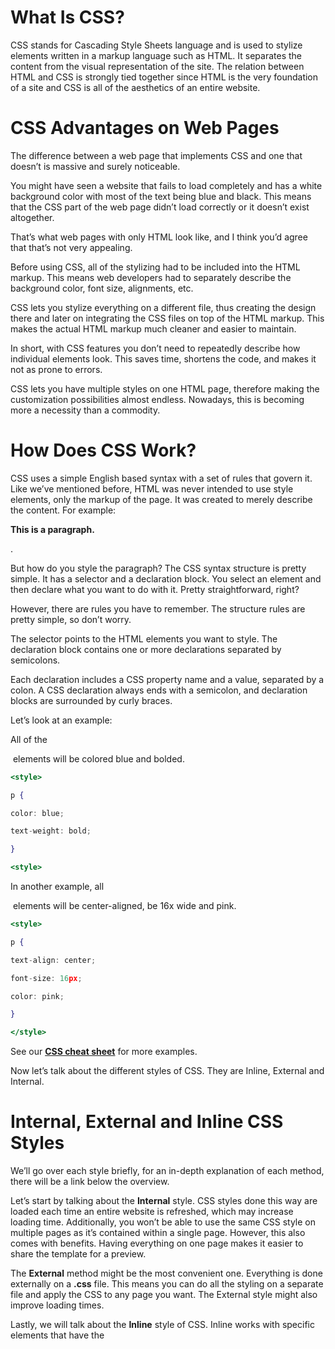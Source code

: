 
# **What Is CSS?**

CSS stands for Cascading Style Sheets language and is used to stylize elements written in a markup language such as HTML. It separates the content from the visual representation of the site. The relation between HTML and CSS is strongly tied together since HTML is the very foundation of a site and CSS is all of the aesthetics of an entire website.

# **CSS Advantages on Web Pages**

The difference between a web page that implements CSS and one that doesn’t is massive and surely noticeable.

You might have seen a website that fails to load completely and has a white background color with most of the text being blue and black. This means that the CSS part of the web page didn’t load correctly or it doesn’t exist altogether.

That’s what web pages with only HTML look like, and I think you’d agree that that’s not very appealing.

Before using CSS, all of the stylizing had to be included into the HTML markup. This means web developers had to separately describe the background color, font size, alignments, etc.

CSS lets you stylize everything on a different file, thus creating the design there and later on integrating the CSS files on top of the HTML markup. This makes the actual HTML markup much cleaner and easier to maintain.

In short, with CSS features you don’t need to repeatedly describe how individual elements look. This saves time, shortens the code, and makes it not as prone to errors.

CSS lets you have multiple styles on one HTML page, therefore making the customization possibilities almost endless. Nowadays, this is becoming more a necessity than a commodity.

# **How Does CSS Work?**

CSS uses a simple English based syntax with a set of rules that govern it. Like we’ve mentioned before, HTML was never intended to use style elements, only the markup of the page. It was created to merely describe the content. For example: **<p>This is a paragraph.</p>**.

But how do you style the paragraph? The CSS syntax structure is pretty simple. It has a selector and a declaration block. You select an element and then declare what you want to do with it. Pretty straightforward, right?

However, there are rules you have to remember. The structure rules are pretty simple, so don’t worry.

The selector points to the HTML elements you want to style. The declaration block contains one or more declarations separated by semicolons.

Each declaration includes a CSS property name and a value, separated by a colon. A CSS declaration always ends with a semicolon, and declaration blocks are surrounded by curly braces.

Let’s look at an example:

All of the **<p>** elements will be colored blue and bolded.

```jsx
<style>

p {

color: blue;

text-weight: bold;

}

<style>
```

In another example, all **<p>** elements will be center-aligned, be 16x wide and pink.

```jsx
<style>

p {

text-align: center;

font-size: 16px;

color: pink;

}

</style>
```

See our **[CSS cheat sheet](https://www.hostinger.com/tutorials/css-cheat-sheet)** for more examples.

Now let’s talk about the different styles of CSS. They are Inline, External and Internal.

# **Internal, External and Inline CSS Styles**

We’ll go over each style briefly, for an in-depth explanation of each method, there will be a link below the overview.

Let’s start by talking about the **Internal** style. CSS styles done this way are loaded each time an entire website is refreshed, which may increase loading time. Additionally, you won’t be able to use the same CSS style on multiple pages as it’s contained within a single page. However, this also comes with benefits. Having everything on one page makes it easier to share the template for a preview.

The **External** method might be the most convenient one. Everything is done externally on a **.css** file. This means you can do all the styling on a separate file and apply the CSS to any page you want. The External style might also improve loading times.

Lastly, we will talk about the **Inline** style of CSS. Inline works with specific elements that have the <style> tag. Each component has to be stylized, so it might not be the best or fastest way to handle CSS. But it can come in handy. For example, if you want to change a single element, quickly preview changes, or maybe you don’t have access to the CSS files.

# **Scss**

**SCSS** stands for **Sassy CSS**, which is a preprocessor scripting language that is interpreted or compiled into Cascading Style Sheets (CSS). It is a more powerful version of CSS that allows us to use variables, nested rules, mixins, functions, and more, all with a fully CSS-compatible syntax.

The main advantage of using SCSS is that it makes the process of writing CSS easier and more efficient. With its nested syntax, you can write less code and improve the readability and organization of your stylesheet. Additionally, you can use mixins and variables to quickly and easily reuse styles across your codebase, which can save time and reduce errors.

other advantages of using SCSS is that it allows you to write more modular and maintainable CSS code through the use of reusable code blocks and variables. Additionally, the nesting feature in SCSS allows for more structured and readable code by visually indicating the hierarchy of your styles.

SCSS files are typically compiled into CSS files before being deployed to a website or web application, using a compiler such as Sass or a task runner like Grunt or Gulp.

SCSS also includes features like `@import` and `@extend` to help you manage your stylesheet more effectively. These features allow you to break your CSS into smaller, more manageable files, and to easily reuse styles between different elements.

Overall, SCSS is a powerful tool that can help you write more efficient, organized, and maintainable CSS code.

**What is the difference between CSS and SCSS ?**

- **Syntax:** CSS follows a plain-text syntax, whereas SCSS follows a more structured syntax with additional features such as variables, nesting, and mixins.
- **Variables:** SCSS allows you to define variables to store commonly used values such as colors, font sizes, and spacing, whereas CSS does not.
- **Nesting:** SCSS allows you to nest selectors within other selectors, making it easier to write and read complex stylesheets, whereas CSS requires you to write each selector separately.
- **Mixins:** SCSS allows you to create reusable code snippets using mixins, which are like functions in programming languages. CSS does not provide this functionality.
- **File Extension:** CSS files use the .css file extension, while SCSS files use the .scss file extension.
- **Compilation:** CSS files are interpreted by web browsers directly, whereas SCSS files must be preprocessed into standard CSS files using a preprocessor such as Sass.
- SCSS contains all the features of CSS and contains more features that are not present in CSS which makes it a good choice for developers to use it.
- SCSS offers variables, you can shorten your code by using variables. It is a great advantage over conventional CSS.

# **Here are the syntx and there description**

accent-color	  Specifies an accent color for user-interface controls
align-content    	Specifies the alignment between the lines inside a flexible container when the items do not use all available space
align-items	           Specifies the alignment for items inside a flexible container
align-self	         Specifies the alignment for selected items inside a flexible container
all               	Resets all properties (except unicode-bidi and direction)
animation	             A shorthand property for all the animation-* properties
animation-delay          	Specifies a delay for the start of an animation
animation-direction	         Specifies whether an animation should be played forwards, backwards or in alternate cycles
animation-duration	           Specifies how long an animation should take to complete one cycle
animation-fill-mode	    Specifies a style for the element when the animation is not playing (before it starts, after it ends, or both)
animation-iteration-count	Specifies the number of times an animation should be played
animation-name	            Specifies a name for the @keyframes animation
animation-play-state	        Specifies whether the animation is running or paused
animation-timing-function           	Specifies the speed curve of an animation
aspect-ratio	            Specifies preferred aspect ratio of an element
B
backdrop-filter	         Defines a graphical effect to the area behind an element
backface-visibility	    Defines whether or not the back face of an element should be visible when facing the user
background          	A shorthand property for all the background-* properties
background-attachment	     Sets whether a background image scrolls with the rest of the page, or is fixed
background-blend-mode	        Specifies the blending mode of each background layer (color/image)
background-clip	         Defines how far the background (color or image) should extend within an element
background-color          	Specifies the background color of an element
background-image	                Specifies one or more background images for an element
background-origin	                Specifies the origin position of a background image
background-position	          Specifies the position of a background image
background-position-x	          Specifies the position of a background image on x-axis
background-position-y	          Specifies the position of a background image on y-axis
background-repeat	                Sets if/how a background image will be repeated
background-size	                Specifies the size of the background images
block-size	                      Specifies the size of an element in block direction
border	                      A shorthand property for border-width, border-style and border-color
border-block                  	A shorthand property for border-block-width, border-block-style and border-block-color
border-block-color	          Sets the color of the borders at start and end in the block direction
border-block-end-color        	Sets the color of the border at the end in the block direction
border-block-end-style	         Sets the style of the border at the end in the block direction
border-block-end-width	         Sets the width of the border at the end in the block direction
border-block-start-color      	Sets the color of the border at the start in the block direction
border-block-start-style	  Sets the style of the border at the start in the block direction
border-block-start-width	  Sets the width of the border at the start in the block direction
border-block-style	        Sets the style of the borders at start and end in the block direction
border-block-width	       Sets the width of the borders at start and end in the block direction
border-bottom	              A shorthand property for border-bottom-width, border-bottom-style and border-bottom-color
border-bottom-color	      Sets the color of the bottom border
border-bottom-left-radius	Defines the radius of the border of the bottom-left corner
border-bottom-right-radius	Defines the radius of the border of the bottom-right corner
border-bottom-style		Sets the style of the bottom border
border-bottom-width		Sets the width of the bottom border
border-collapse			Sets whether table borders should collapse into a single border or be separated
border-color			Sets the color of the four borders
border-image			A shorthand property for all the border-image-* properties
border-image-outset		Specifies the amount by which the border image area extends beyond the border box
border-image-repeat		Specifies whether the border image should be repeated, rounded or stretched
border-image-slice		Specifies how to slice the border image
border-image-source		Specifies the path to the image to be used as a border
border-image-width		Specifies the width of the border image
border-inline			A shorthand property for border-inline-width, border-inline-style and border-inline-color
border-inline-color		Sets the color of the borders at start and end in the inline direction
border-inline-end-color		Sets the color of the border at the end in the inline direction
border-inline-end-style		Sets the style of the border at the end in the inline direction
border-inline-end-width		Sets the width of the border at the end in the inline direction
border-inline-start-color	Sets the color of the border at the start in the inline direction
border-inline-start-style	Sets the style of the border at the start in the inline direction
border-inline-start-width	Sets the width of the border at the start in the inline direction
border-inline-style		Sets the style of the borders at start and end in the inline direction
border-inline-width		Sets the width of the borders at start and end in the inline direction
border-left				A shorthand property for all the border-left-* properties
border-left-color			Sets the color of the left border
border-left-style			Sets the style of the left border
border-left-width			Sets the width of the left border
border-radius			A shorthand property for the four border-*-radius properties
border-right			A shorthand property for all the border-right-* properties
border-right-color		Sets the color of the right border
border-right-style		Sets the style of the right border
border-right-width		Sets the width of the right border
border-spacing			Sets the distance between the borders of adjacent cells
border-style			Sets the style of the four borders
border-top				A shorthand property for border-top-width, border-top-style and border-top-color
border-top-color			Sets the color of the top border
border-top-left-radius		Defines the radius of the border of the top-left corner
border-top-right-radius		Defines the radius of the border of the top-right corner
border-top-style			Sets the style of the top border
border-top-width			Sets the width of the top border
border-width			Sets the width of the four borders
bottom				Sets the elements position, from the bottom of its parent element
box-decoration-break		Sets the behavior of the background and border of an element at page-break, or, for in-line elements, at 						line-break.
box-reflect				The box-reflect property is used to create a reflection of an element.
box-shadow				Attaches one or more shadows to an element
box-sizing				Defines how the width and height of an element are calculated: should they include padding and borders, or 						not
break-after				Specifies whether or not a page-, column-, or region-break should occur after the specified element
break-before			Specifies whether or not a page-, column-, or region-break should occur before the specified element
break-inside			Specifies whether or not a page-, column-, or region-break should occur inside the specified element
C
caption-side			Specifies the placement of a table caption
caret-color				Specifies the color of the cursor (caret) in inputs, textareas, or any element that is editable
@charset				Specifies the character encoding used in the style sheet
clear					Specifies what should happen with the element that is next to a floating element
clip					Clips an absolutely positioned element
color					Sets the color of text
column-count			Specifies the number of columns an element should be divided into
column-fill				Specifies how to fill columns, balanced or not
column-gap				Specifies the gap between the columns
column-rule				A shorthand property for all the column-rule-* properties
column-rule-color			Specifies the color of the rule between columns
column-rule-style			Specifies the style of the rule between columns
column-rule-width			Specifies the width of the rule between columns
column-span				Specifies how many columns an element should span across
column-width			Specifies the column width
columns				A shorthand property for column-width and column-count
content				Used with the :before and :after pseudo-elements, to insert generated content
counter-increment			Increases or decreases the value of one or more CSS counters
counter-reset			Creates or resets one or more CSS counters
cursor				Specifies the mouse cursor to be displayed when pointing over an element
D
direction				Specifies the text direction/writing direction
display				Specifies how a certain HTML element should be displayed
E
empty-cells				Specifies whether or not to display borders and background on empty cells in a table
F
filter				Defines effects (e.g. blurring or color shifting) on an element before the element is displayed
flex					A shorthand property for the flex-grow, flex-shrink, and the flex-basis properties
flex-basis				Specifies the initial length of a flexible item
flex-direction			Specifies the direction of the flexible items
flex-flow				A shorthand property for the flex-direction and the flex-wrap properties
flex-grow				Specifies how much the item will grow relative to the rest
flex-shrink				Specifies how the item will shrink relative to the rest
flex-wrap				Specifies whether the flexible items should wrap or not
float					Specifies whether an element should float to the left, right, or not at all
font					A shorthand property for the font-style, font-variant, font-weight, font-size/line-height, and the font-						family properties
@font-face				A rule that allows websites to download and use fonts other than the "web-safe" fonts
font-family				Specifies the font family for text
font-feature-settings		Allows control over advanced typographic features in OpenType fonts
@font-feature-values		Allows authors to use a common name in font-variant-alternate for feature activated differently in OpenType
font-kerning			Controls the usage of the kerning information (how letters are spaced)
font-language-override		Controls the usage of language-specific glyphs in a typeface
font-size				Specifies the font size of text
font-size-adjust			Preserves the readability of text when font fallback occurs
font-stretch			Selects a normal, condensed, or expanded face from a font family
font-style				Specifies the font style for text
font-synthesis			Controls which missing typefaces (bold or italic) may be synthesized by the browser
font-variant			Specifies whether or not a text should be displayed in a small-caps font
font-variant-alternates		Controls the usage of alternate glyphs associated to alternative names defined in @font-feature-values
font-variant-caps			Controls the usage of alternate glyphs for capital letters
font-variant-east-asian		Controls the usage of alternate glyphs for East Asian scripts (e.g Japanese and Chinese)
font-variant-ligatures		Controls which ligatures and contextual forms are used in textual content of the elements it applies to
font-variant-numeric		Controls the usage of alternate glyphs for numbers, fractions, and ordinal markers
font-variant-position		Controls the usage of alternate glyphs of smaller size positioned as superscript or subscript regarding the 					baseline of the font
font-weight				Specifies the weight of a font
G
gap					A shorthand property for the row-gap and the column-gap properties
grid					A shorthand property for the grid-template-rows, grid-template-columns, grid-template-areas, grid-auto-rows, 					grid-auto-columns,and the grid-auto-flow properties
grid-area				Either specifies a name for the grid item, or this property is a shorthand property for the grid-row-start, 					grid-column-start, grid-row-end, and grid-column-end properties
grid-auto-columns			Specifies a default column size
grid-auto-flow			Specifies how auto-placed items are inserted in the grid
grid-auto-rows			Specifies a default row size
grid-column				A shorthand property for the grid-column-start and the grid-column-end properties
grid-column-end			Specifies where to end the grid item
grid-column-gap			Specifies the size of the gap between columns
grid-column-start			Specifies where to start the grid item
grid-gap				A shorthand property for the grid-row-gap and grid-column-gap properties
grid-row				A shorthand property for the grid-row-start and the grid-row-end properties
grid-row-end			Specifies where to end the grid item
grid-row-gap			Specifies the size of the gap between rows
grid-row-start			Specifies where to start the grid item
grid-template			A shorthand property for the grid-template-rows, grid-template-columns and grid-areas properties
grid-template-areas		Specifies how to display columns and rows, using named grid items
grid-template-columns		Specifies the size of the columns, and how many columns in a grid layout
grid-template-rows		Specifies the size of the rows in a grid layout
H
hanging-punctuation		Specifies whether a punctuation character may be placed outside the line box
height				Sets the height of an element
hyphens				Sets how to split words to improve the layout of paragraphs
I
image-rendering			Specifies the type of algorithm to use for image scaling
@import				Allows you to import a style sheet into another style sheet
inline-size				Specifies the size of an element in the inline direction
inset					Specifies the distance between an element and the parent element
inset-block				Specifies the distance between an element and the parent element in the block direction
inset-block-end			Specifies the distance between the end of an element and the parent element in the block direction
inset-block-start			Specifies the distance between the start of an element and the parent element in the block direction
inset-inline			Specifies the distance between an element and the parent element in the inline direction
inset-inline-end			Specifies the distance between the end of an element and the parent element in the inline direction
inset-inline-start		Specifies the distance between the start of an element and the parent element in the inline direction
isolation				Defines whether an element must create a new stacking content
J
justify-content			Specifies the alignment between the items inside a flexible container when the items do not use all 							available space
justify-items			Is set on the grid container. Specifies the alignment of grid items in the inline direction
justify-self			Is set on the grid item. Specifies the alignment of the grid item in the inline direction
K
@keyframes				Specifies the animation code
L
left					Specifies the left position of a positioned element
letter-spacing			Increases or decreases the space between characters in a text
line-break				Specifies how/if to break lines
line-height				Sets the line height
list-style				Sets all the properties for a list in one declaration
list-style-image			Specifies an image as the list-item marker
list-style-position		Specifies the position of the list-item markers (bullet points)
list-style-type			Specifies the type of list-item marker
M	
margin				Sets all the margin properties in one declaration
margin-block			Specifies the margin in the block direction
margin-block-end			Specifies the margin at the end in the block direction
margin-block-start		Specifies the margin at the start in the block direction
margin-bottom			Sets the bottom margin of an element
margin-inline			Specifies the margin in the inline direction
margin-inline-end			Specifies the margin at the end in the inline direction
margin-inline-start		Specifies the margin at the start in the inline direction
margin-left				Sets the left margin of an element
margin-right			Sets the right margin of an element
margin-top				Sets the top margin of an element
mask	Hides 			parts of an element by masking or clipping an image at specific places
mask-clip				Specifies the mask area
mask-composite			Represents a compositing operation used on the current mask layer with the mask layers below it
mask-image				Specifies an image to be used as a mask layer for an element
mask-mode				Specifies whether the mask layer image is treated as a luminance mask or as an alpha mask
mask-origin				Specifies the origin position (the mask position area) of a mask layer image
mask-position			Sets the starting position of a mask layer image (relative to the mask position area)
mask-repeat				Specifies how the mask layer image is repeated
mask-size				Specifies the size of a mask layer image
mask-type				Specifies whether an SVG <mask> element is treated as a luminance mask or as an alpha mask
max-height				Sets the maximum height of an element
max-width				Sets the maximum width of an element
@media				Sets the style rules for different media types/devices/sizes
max-block-size			Sets the maximum size of an element in the block direction
max-inline-size			Sets the maximum size of an element in the inline direction
min-block-size			Sets the minimum size of an element in the block direction
min-inline-size			Sets the minimum size of an element in the inline direction
min-height				Sets the minimum height of an element
min-width				Sets the minimum width of an element
mix-blend-mode			Specifies how an element's content should blend with its direct parent background
O
object-fit				Specifies how the contents of a replaced element should be fitted to the box established by its used height and width
object-position			Specifies the alignment of the replaced element inside its box
offset				Is a shorthand, and specifies how to animate an element along a path
offset-anchor			Specifies a point on an element that is fixed to the path it is animated along
offset-distance			Specifies the position along a path where an animated element is placed
offset-path				Specifies the path an element is animated along
offset-rotate			Specifies rotation of an element as it is animated along a path
opacity				Sets the opacity level for an element
order					Sets the order of the flexible item, relative to the rest
orphans				Sets the minimum number of lines that must be left at the bottom of a page or column
outline				A shorthand property for the outline-width, outline-style, and the outline-color properties
outline-color			Sets the color of an outline
outline-offset			Offsets an outline, and draws it beyond the border edge
outline-style			Sets the style of an outline
outline-width			Sets the width of an outline
overflow				Specifies what happens if content overflows an element's box
overflow-anchor			Specifies whether or not content in viewable area in a scrollable contianer should be pushed down when new 						content is loaded above
overflow-wrap			Specifies whether or not the browser can break lines with long words, if they overflow the container
overflow-x				Specifies whether or not to clip the left/right edges of the content, if it overflows the element's content 					area
overflow-y				Specifies whether or not to clip the top/bottom edges of the content, if it overflows the element's content 					area
overscroll-behavior		Specifies whether to have scroll chaining or overscroll affordance in x- and y-directions
overscroll-behavior-block	Specifies whether to have scroll chaining or overscroll affordance in the block direction
overscroll-behavior-inline	Specifies whether to have scroll chaining or overscroll affordance in the inline direction
overscroll-behavior-x		Specifies whether to have scroll chaining or overscroll affordance in x-direction
overscroll-behavior-y		Specifies whether to have scroll chaining or overscroll affordance in y-directions
P
padding				A shorthand property for all the padding-* properties
padding-block			Specifies the padding in the block direction
padding-block-end			Specifies the padding at the end in the block direction
padding-block-start		Specifies the padding at the start in the block direction
padding-bottom			Sets the bottom padding of an element
padding-inline			Specifies the padding in the inline direction
padding-inline-end		Specifies the padding at the end in the inline direction
padding-inline-start		Specifies the padding at the start in the inline direction
padding-left			Sets the left padding of an element
padding-right			Sets the right padding of an element
padding-top				Sets the top padding of an element
page-break-after			Sets the page-break behavior after an element
page-break-before			Sets the page-break behavior before an element
page-break-inside			Sets the page-break behavior inside an element
paint-order				Sets the order of how an SVG element or text is painted.
perspective				Gives a 3D-positioned element some perspective
perspective-origin		Defines at which position the user is looking at the 3D-positioned element
place-content			Specifies align-content and justify-content property values for flexbox and grid layouts
place-items				Specifies align-items and justify-items property values for grid layouts
place-self				Specifies align-self and justify-self property values for grid layouts
pointer-events			Defines whether or not an element reacts to pointer events
position				Specifies the type of positioning method used for an element (static, relative, absolute or fixed)
Q
quotes				Sets the type of quotation marks for embedded quotations
R
resize				Defines if (and how) an element is resizable by the user
right					Specifies the right position of a positioned element
rotate				Specifies the rotation of an element
row-gap				Specifies the gap between the grid rows
S
scale					Specifies the size of an element by scaling up or down
scroll-behavior			Specifies whether to smoothly animate the scroll position in a scrollable box, instead of a straight jump
scroll-margin			Specifies the margin between the snap position and the container
scroll-margin-block		Specifies the margin between the snap position and the container in the block direction
scroll-margin-block-end		Specifies the end margin between the snap position and the container in the block direction
scroll-margin-block-start	Specifies the start margin between the snap position and the container in the block direction
scroll-margin-bottom		Specifies the margin between the snap position on the bottom side and the container
scroll-margin-inline		Specifies the margin between the snap position and the container in the inline direction
scroll-margin-inline-end	Specifies the end margin between the snap position and the container in the inline direction
scroll-margin-inline-start	Specifies the start margin between the snap position and the container in the inline direction
scroll-margin-left		Specifies the margin between the snap position on the left side and the container
scroll-margin-right		Specifies the margin between the snap position on the right side and the container
scroll-margin-top			Specifies the margin between the snap position on the top side and the container
scroll-padding			Specifies the distance from the container to the snap position on the child elements
scroll-padding-block		Specifies the distance in block direction from the container to the snap position on the child elements
scroll-padding-block-end	Specifies the distance in block direction from the end of the container to the snap position on the child 						elements
scroll-padding-block-start	Specifies the distance in block direction from the start of the container to the snap position on the child 					elements
scroll-padding-bottom		Specifies the distance from the bottom of the container to the snap position on the child elements
scroll-padding-inline		Specifies the distance in inline direction from the container to the snap position on the child elements
scroll-padding-inline-end	Specifies the distance in inline direction from the end of the container to the snap position on the child 						elements
scroll-padding-inline-start	Specifies the distance in inline direction from the start of the container to the snap position on the child 					elements
scroll-padding-left		Specifies the distance from the left side of the container to the snap position on the child elements
scroll-padding-right		Specifies the distance from the right side of the container to the snap position on the child elements
scroll-padding-top		Specifies the distance from the top of the container to the snap position on the child elements
scroll-snap-align			Specifies where to position elements when the user stops scrolling
scroll-snap-stop			Specifies scroll behaviour after fast swipe on trackpad or touch screen
scroll-snap-type			Specifies how snap behaviour should be when scrolling
T
tab-size				Specifies the width of a tab character
table-layout			Defines the algorithm used to lay out table cells, rows, and columns
text-align				Specifies the horizontal alignment of text
text-align-last			Describes how the last line of a block or a line right before a forced line break is aligned when text-align 					is "justify"
text-combine-upright		Specifies the combination of multiple characters into the space of a single character
text-decoration			Specifies the decoration added to text
text-decoration-color		Specifies the color of the text-decoration
text-decoration-line		Specifies the type of line in a text-decoration
text-decoration-style		Specifies the style of the line in a text decoration
text-decoration-thickness	Specifies the thickness of the decoration line
text-emphasis			Applies emphasis marks to text
text-indent				Specifies the indentation of the first line in a text-block
text-justify			Specifies the justification method used when text-align is "justify"
text-orientation			Defines the orientation of characters in a line
text-overflow			Specifies what should happen when text overflows the containing element
text-shadow				Adds shadow to text
text-transform			Controls the capitalization of text
text-underline-position		Specifies the position of the underline which is set using the text-decoration property
top					Specifies the top position of a positioned element
transform				Applies a 2D or 3D transformation to an element
transform-origin			Allows you to change the position on transformed elements
transform-style			Specifies how nested elements are rendered in 3D space
transition				A shorthand property for all the transition-* properties
transition-delay			Specifies when the transition effect will start
transition-duration		Specifies how many seconds or milliseconds a transition effect takes to complete
transition-property		Specifies the name of the CSS property the transition effect is for
transition-timing-function	Specifies the speed curve of the transition effect
translate				Specifies the position of an element
U
unicode-bidi			Used together with the direction property to set or return whether the text should be overridden to support 					multiple languages in the same document
user-select				Specifies whether the text of an element can be selected
V
vertical-align			Sets the vertical alignment of an element
visibility				Specifies whether or not an element is visible
W
white-space				Specifies how white-space inside an element is handled
widows				Sets the minimum number of lines that must be left at the top of a page or column
width					Sets the width of an element
word-break				Specifies how words should break when reaching the end of a line
word-spacing			Increases or decreases the space between words in a text
word-wrap				Allows long, unbreakable words to be broken and wrap to the next line
writing-mode			Specifies whether lines of text are laid out horizontally or vertically
Z
z-index				Sets the stack order of a positioned element
